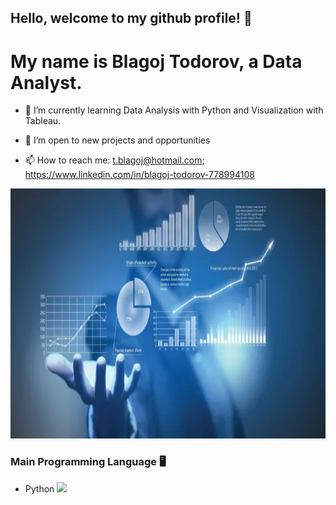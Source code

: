 ## Hello, welcome to my github profile! 👋

# My name is Blagoj Todorov, a Data Analyst.



- 🌱 I’m currently learning Data Analysis with Python and Visualization with Tableau.
- 👯 I’m open to new projects and opportunities

- 📫 How to reach me: t.blagoj@hotmail.com; https://www.linkedin.com/in/blagoj-todorov-778994108



<p align="center">
  <img src="https://github.com/Aliandramkd/Aliandramkd/raw/main/Data%20Analysis%202.webp" height="400px" width="1000px">
</p>
<p>

### Main Programming Language :desktop_computer: 
- Python <img src="https://user-images.githubusercontent.com/28517335/102723536-9f979480-432e-11eb-8552-fdb39e939362.png" width="40px">
